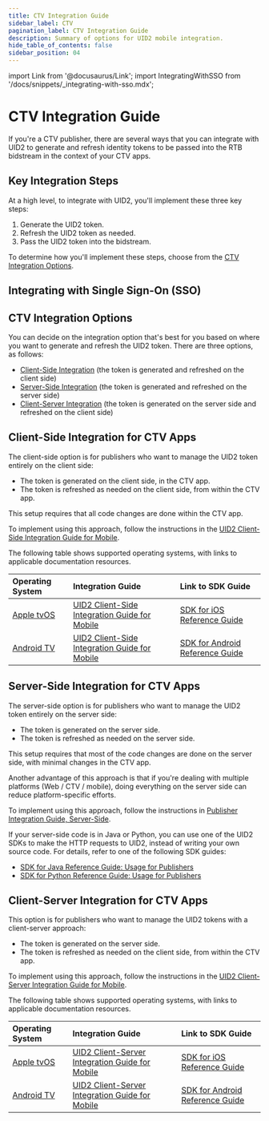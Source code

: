 ```yaml
---
title: CTV Integration Guide
sidebar_label: CTV
pagination_label: CTV Integration Guide
description: Summary of options for UID2 mobile integration.
hide_table_of_contents: false
sidebar_position: 04
---
```


import Link from '@docusaurus/Link';
import IntegratingWithSSO from '/docs/snippets/_integrating-with-sso.mdx';

# CTV Integration Guide

If you're a CTV publisher, there are several ways that you can integrate with UID2 to generate and refresh identity tokens to be passed into the RTB bidstream in the context of your CTV apps.

## Key Integration Steps
At a high level, to integrate with UID2, you'll implement these three key steps: 

1. Generate the UID2 token.
1. Refresh the UID2 token as needed.
1. Pass the UID2 token into the bidstream.

To determine how you'll implement these steps, choose from the [CTV Integration Options](#ctv-integration-options).

## Integrating with Single Sign-On (SSO)

<IntegratingWithSSO />

## CTV Integration Options

You can decide on the integration option that's best for you based on where you want to generate and refresh the UID2 token. There are three options, as follows:

- [Client-Side Integration](#client-side-integration-for-ctv-apps) (the token is generated and refreshed on the client side)
- [Server-Side Integration](#server-side-integration-for-ctv-apps) (the token is generated and refreshed on the server side)
- [Client-Server Integration](#client-server-integration-for-ctv-apps) (the token is generated on the server side and refreshed on the client side)

## Client-Side Integration for CTV Apps

The client-side option is for publishers who want to manage the UID2 token entirely on the client side:

- The token is generated on the client side, in the CTV app.
- The token is refreshed as needed on the client side, from within the CTV app.

This setup requires that all code changes are done within the CTV app.

To implement using this approach, follow the instructions in the [UID2 Client-Side Integration Guide for Mobile](integration-mobile-client-side.md).

The following table shows supported operating systems, with links to applicable documentation resources.

| Operating System | Integration Guide | Link to SDK Guide |
| :--- | :--- | :--- |
| [Apple tvOS](https://developer.apple.com/tvos/) | [UID2 Client-Side Integration Guide for Mobile](../guides/integration-mobile-client-side.md) | [SDK for iOS Reference Guide](../sdks/sdk-ref-ios.md) |
| [Android TV](https://www.android.com/tv/) | [UID2 Client-Side Integration Guide for Mobile](../guides/integration-mobile-client-side.md) | [SDK for Android Reference Guide](../sdks/sdk-ref-android.md) |

## Server-Side Integration for CTV Apps

The server-side option is for publishers who want to manage the UID2 token entirely on the server side:

- The token is generated on the server side.
- The token is refreshed as needed on the server side.

This setup requires that most of the code changes are done on the server side, with minimal changes in the CTV app.

Another advantage of this approach is that if you're dealing with multiple platforms (Web / CTV / mobile), doing everything on the server side can reduce platform-specific efforts.

To implement using this approach, follow the instructions in [Publisher Integration Guide, Server-Side](integration-publisher-server-side.md).

If your server-side code is in Java or Python, you can use one of the UID2 SDKs to make the HTTP requests to UID2, instead of writing your own source code. For details, refer to one of the following SDK guides:

- [SDK for Java Reference Guide: Usage for Publishers](../sdks/sdk-ref-java.md#usage-for-publishers)
- [SDK for Python Reference Guide: Usage for Publishers](../sdks/sdk-ref-python.md#usage-for-publishers)

## Client-Server Integration for CTV Apps

This option is for publishers who want to manage the UID2 tokens with a client-server approach:

- The token is generated on the server side.
- The token is refreshed as needed on the client side, from within the CTV app.

To implement using this approach, follow the instructions in the [UID2 Client-Server Integration Guide for Mobile](integration-mobile-client-server.md).

The following table shows supported operating systems, with links to applicable documentation resources.

| Operating System | Integration Guide | Link to SDK Guide |
| :--- | :--- | :--- |
| [Apple tvOS](https://developer.apple.com/tvos/) | [UID2 Client-Server Integration Guide for Mobile](../guides/integration-mobile-client-server.md) | [SDK for iOS Reference Guide](../sdks/sdk-ref-ios.md) |
| [Android TV](https://www.android.com/tv/) | [UID2 Client-Server Integration Guide for Mobile](../guides/integration-mobile-client-server.md) | [SDK for Android Reference Guide](../sdks/sdk-ref-android.md) |
